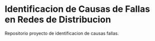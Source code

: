 # Identificacion de Causas de Fallas en Redes de Distribucion

Repositorio proyecto de identificacion de causas fallas. 